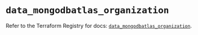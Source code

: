 # `data_mongodbatlas_organization`

Refer to the Terraform Registry for docs: [`data_mongodbatlas_organization`](https://registry.terraform.io/providers/mongodb/mongodbatlas/1.17.2/docs/data-sources/organization).
